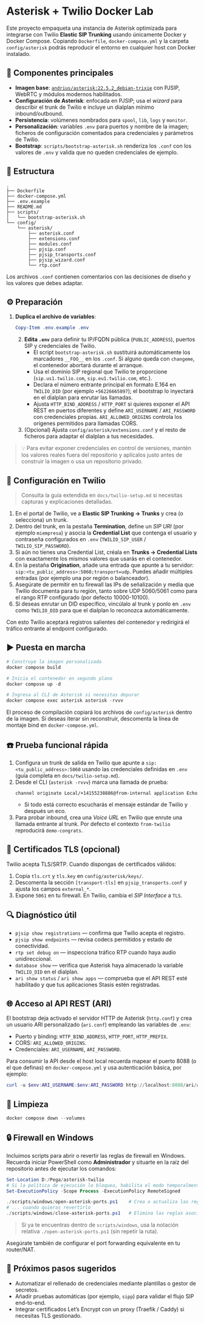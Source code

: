 # Asterisk + Twilio Docker Lab

Este proyecto empaqueta una instancia de Asterisk optimizada para integrarse con Twilio **Elastic SIP Trunking** usando únicamente Docker y Docker Compose. Copiando `Dockerfile`, `docker-compose.yml` y la carpeta `config/asterisk` podrás reproducir el entorno en cualquier host con Docker instalado.

## 🧱 Componentes principales

- **Imagen base**: [`andrius/asterisk:22.5.2_debian-trixie`](https://hub.docker.com/r/andrius/asterisk) con PJSIP, WebRTC y módulos modernos habilitados.
- **Configuración de Asterisk**: enfocada en PJSIP; usa el *wizard* para describir el trunk de Twilio e incluye un dialplan mínimo inbound/outbound.
- **Persistencia**: volúmenes nombrados para `spool`, `lib`, `logs` y `monitor`.
- **Personalización**: variables `.env` para puertos y nombre de la imagen; ficheros de configuración comentados para credenciales y parámetros de Twilio.
- **Bootstrap**: `scripts/bootstrap-asterisk.sh` renderiza los `.conf` con los valores de `.env` y valida que no queden credenciales de ejemplo.

## 📂 Estructura

```
.
├── Dockerfile
├── docker-compose.yml
├── .env.example
├── README.md
├── scripts/
│   └── bootstrap-asterisk.sh
└── config/
    └── asterisk/
        ├── asterisk.conf
        ├── extensions.conf
        ├── modules.conf
        ├── pjsip.conf
        ├── pjsip_transports.conf
        ├── pjsip_wizard.conf
        └── rtp.conf
```

Los archivos `.conf` contienen comentarios con las decisiones de diseño y los valores que debes adaptar.

## ⚙️ Preparación

1. **Duplica el archivo de variables**:
   ```powershell
   Copy-Item .env.example .env
   ```
   2. **Edita `.env`** para definir tu IP/FQDN pública (`PUBLIC_ADDRESS`), puertos SIP y credenciales de Twilio.
      - El script `bootstrap-asterisk.sh` sustituirá automáticamente los marcadores `__FOO__` en los `.conf`. Si alguno queda con `changeme`, el contenedor abortará durante el arranque.
      - Usa el dominio SIP regional que Twilio te proporcione (`sip.us1.twilio.com`, `sip.eu1.twilio.com`, etc.).
      - Declara el número entrante principal en formato E.164 en `TWILIO_DID` (por ejemplo `+56226665897`); el bootstrap lo inyectará en el dialplan para enrutar las llamadas.
      - Ajusta `HTTP_BIND_ADDRESS` / `HTTP_PORT` si quieres exponer el API REST en puertos diferentes y define `ARI_USERNAME` / `ARI_PASSWORD` con credenciales propias. `ARI_ALLOWED_ORIGINS` controla los orígenes permitidos para llamadas CORS.
   3. (Opcional) Ajusta `config/asterisk/extensions.conf` y el resto de ficheros para adaptar el dialplan a tus necesidades.

> 💡 Para evitar exponer credenciales en control de versiones, mantén los valores reales fuera del repositorio y aplícalos justo antes de construir la imagen o usa un repositorio privado.

## 🔧 Configuración en Twilio

> Consulta la guía extendida en `docs/twilio-setup.md` si necesitas capturas y explicaciones detalladas.

1. En el portal de Twilio, ve a **Elastic SIP Trunking → Trunks** y crea (o selecciona) un trunk.
2. Dentro del trunk, en la pestaña **Termination**, define un *SIP URI* (por ejemplo `miempresa`) y asocia la **Credential List** que contenga el usuario y contraseña configurados en `.env` (`TWILIO_SIP_USER` / `TWILIO_SIP_PASSWORD`).
3. Si aún no tienes una Credential List, créala en **Trunks → Credential Lists** con exactamente los mismos valores que usarás en el contenedor.
4. En la pestaña **Origination**, añade una entrada que apunte a tu servidor: `sip:<tu_public_address>:5060;transport=udp`. Puedes añadir múltiples entradas (por ejemplo una por región o balanceador).
5. Asegúrate de permitir en tu firewall las IPs de señalización y media que Twilio documenta para tu región, tanto sobre UDP 5060/5061 como para el rango RTP configurado (por defecto 10000-10100).
6. Si deseas enrutar un DID específico, vincúlalo al trunk y ponlo en `.env` como `TWILIO_DID` para que el dialplan lo reconozca automáticamente.

Con esto Twilio aceptará registros salientes del contenedor y redirigirá el tráfico entrante al endpoint configurado.

## ▶️ Puesta en marcha

```powershell
# Construye la imagen personalizada
docker compose build

# Inicia el contenedor en segundo plano
docker compose up -d

# Ingresa al CLI de Asterisk si necesitas depurar
docker compose exec asterisk asterisk -rvvv
```

El proceso de compilación copiará los archivos de `config/asterisk` dentro de la imagen. Si deseas iterar sin reconstruir, descomenta la línea de montaje bind en `docker-compose.yml`.

## ☎️ Prueba funcional rápida

1. Configura un trunk de salida en Twilio que apunte a `sip:<tu_public_address>:5060` usando las credenciales definidas en `.env` (guía completa en `docs/twilio-setup.md`).
2. Desde el CLI (`asterisk -rvvv`) marca una llamada de prueba:
   ```
   channel originate Local/+14155238886@from-internal application Echo
   ```
   - Si todo está correcto escucharás el mensaje estándar de Twilio y después un eco.
3. Para probar inbound, crea una *Voice URL* en Twilio que enrute una llamada entrante al trunk. Por defecto el contexto `from-twilio` reproducirá `demo-congrats`.

## 🔐 Certificados TLS (opcional)

Twilio acepta TLS/SRTP. Cuando dispongas de certificados válidos:

1. Copia `tls.crt` y `tls.key` en `config/asterisk/keys/`.
2. Descomenta la sección `[transport-tls]` en `pjsip_transports.conf` y ajusta los campos `external_*`.
3. Expone `5061` en tu firewall. En Twilio, cambia el *SIP Interface* a `TLS`.

## 🔍 Diagnóstico útil

- `pjsip show registrations` — confirma que Twilio acepta el registro.
- `pjsip show endpoints` — revisa codecs permitidos y estado de conectividad.
- `rtp set debug on` — inspecciona tráfico RTP cuando haya audio unidireccional.
- `database show` — verifica que Asterisk haya almacenado la variable `TWILIO_DID` en el dialplan.
- `ari show status` / `ari show apps` — comprueba que el API REST esté habilitado y que tus aplicaciones Stasis estén registradas.

## 🌐 Acceso al API REST (ARI)

El bootstrap deja activado el servidor HTTP de Asterisk (`http.conf`) y crea un usuario ARI personalizado (`ari.conf`) empleando las variables de `.env`:

- Puerto y binding: `HTTP_BIND_ADDRESS`, `HTTP_PORT`, `HTTP_PREFIX`.
- CORS: `ARI_ALLOWED_ORIGINS`.
- Credenciales: `ARI_USERNAME`, `ARI_PASSWORD`.

Para consumir la API desde el host local recuerda mapear el puerto 8088 (o el que definas) en `docker-compose.yml` y usa autenticación básica, por ejemplo:

```powershell
curl -u $env:ARI_USERNAME:$env:ARI_PASSWORD http://localhost:8088/ari/applications
```

## 🧼 Limpieza

```powershell
docker compose down --volumes
```

## 🔒 Firewall en Windows

Incluimos scripts para abrir o revertir las reglas de firewall en Windows. Recuerda iniciar PowerShell como **Administrador** y situarte en la raíz del repositorio antes de ejecutar los comandos:

```powershell
Set-Location D:/Pega/asterisk-twilio
# Si la política de ejecución lo bloquea, habilita el modo temporalmente
Set-ExecutionPolicy -Scope Process -ExecutionPolicy RemoteSigned

./scripts/windows/open-asterisk-ports.ps1    # Crea o actualiza las reglas de entrada
# ... cuando quieras revertirlo
./scripts/windows/close-asterisk-ports.ps1   # Elimina las reglas asociadas
```

> Si ya te encuentras dentro de `scripts/windows`, usa la notación relativa `./open-asterisk-ports.ps1` (sin repetir la ruta).

Asegúrate también de configurar el port forwarding equivalente en tu router/NAT.

## 📌 Próximos pasos sugeridos

- Automatizar el rellenado de credenciales mediante plantillas o gestor de secretos.
- Añadir pruebas automáticas (por ejemplo, `sipp`) para validar el flujo SIP end-to-end.
- Integrar certificados Let’s Encrypt con un proxy (Traefik / Caddy) si necesitas TLS gestionado.

